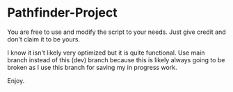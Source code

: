 # Pathfinder-Project

You are free to use and modify the script to your needs. Just give credit and don't claim it to be yours.

I know it isn't likely very optimized but it is quite functional. Use main branch instead of this (dev) branch
because this is likely always going to be broken as I use this branch for saving my in progress work.


Enjoy.
